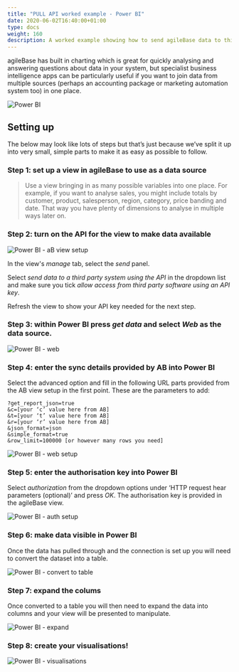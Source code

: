 ```yaml
---
title: "PULL API worked example - Power BI"
date: 2020-06-02T16:40:00+01:00
type: docs
weight: 160
description: A worked example showing how to send agileBase data to third party business intelligence software
---
```

agileBase has built in charting which is great for quickly analysing and answering questions about data in your system, but specialist business intelligence apps can be particularly useful if you want to join data from multiple sources (perhaps an accounting package or marketing automation system too) in one place.

![Power BI](/powerbi.gif)

## Setting up
The below may look like lots of steps but that’s just because we’ve split it up into very small, simple parts to make it as easy as possible to follow.

### Step 1: set up a view in agileBase to use as a data source
> Use a view bringing in as many possible variables into one place. For example, if you want to analyse sales, you might include totals by customer, product, salesperson, region, category, price banding and date. That way you have plenty of dimensions to analyse in multiple ways later on.

### Step 2: turn on the API for the view to make data available
![Power BI - aB view setup](/powerbi-ab.png)

In the view's _manage_ tab, select the _send_ panel.

Select _send data to a third party system using the API_ in the dropdown list and make sure you tick _allow access from third party software using an API key_.

Refresh the view to show your API key needed for the next step.

### Step 3: within Power BI press _get data_ and select _Web_ as the data source.
![Power BI - web](/powerbi-web.png)

### Step 4: enter the sync details provided by AB into Power BI
Select the advanced option and fill in the following URL parts provided from the AB view setup in the first point. These are the parameters to add:

```
?get_report_json=true
&c=[your ‘c’ value here from AB]
&t=[your ‘t’ value here from AB]
&r=[your ‘r’ value here from AB]
&json_format=json
&simple_format=true
&row_limit=100000 [or however many rows you need]
```

![Power BI - web setup](/powerbi-web-entry.png)

### Step 5: enter the authorisation key into Power BI

Select _authorization_ from the dropdown options under ‘HTTP request hear parameters (optional)’ and press _OK_. The authorisation key is provided in the agileBase view.

![Power BI - auth setup](/powerbi-auth.png)

### Step 6: make data visible in Power BI

Once the data has pulled through and the connection is set up you will need to convert the dataset into a table.

![Power BI - convert to table](/powerbi-convert-to-table.png)

### Step 7: expand the colums
Once converted to a table you will then need to expand the data into columns and your view will be presented to manipulate.

![Power BI - expand](/powerbi-expand.png)

### Step 8: create your visualisations!

![Power BI - visualisations](/powerbi-visualisations.png)






